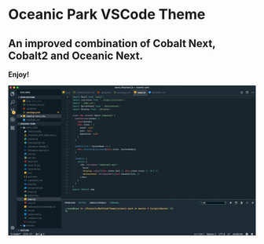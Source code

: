 # Oceanic Park VSCode Theme
## An improved combination of Cobalt Next, Cobalt2 and Oceanic Next.

**Enjoy!**

![Image of Oceanic Next Theme UI](oceanic-park-ui-wide.jpg)